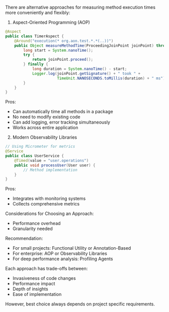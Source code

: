 There are alternative approaches for measuring method execution times more conveniently and flexibly:

1. Aspect-Oriented Programming (AOP)
```java
@Aspect
public class TimerAspect {
    @Around("execution(* org.aon.test.*.*(..))")
    public Object measureMethodTime(ProceedingJoinPoint joinPoint) throws Throwable {
        long start = System.nanoTime();
        try {
            return joinPoint.proceed();
        } finally {
            long duration = System.nanoTime() - start;
            Logger.log(joinPoint.getSignature() + " took " + 
                       TimeUnit.NANOSECONDS.toMillis(duration) + " ms");
        }
    }
}
```
Pros:
- Can automatically time all methods in a package
- No need to modify existing code
- Can add logging, error tracking simultaneously
- Works across entire application

2. Modern Observability Libraries
```java
// Using Micrometer for metrics
@Service
public class UserService {
    @Timed(value = "user.operations")
    public void processUser(User user) {
        // Method implementation
    }
}
```
Pros:
- Integrates with monitoring systems
- Collects comprehensive metrics

Considerations for Choosing an Approach:
- Performance overhead
- Granularity needed

Recommendation:
- For small projects: Functional Utility or Annotation-Based
- For enterprise: AOP or Observability Libraries
- For deep performance analysis: Profiling Agents

Each approach has trade-offs between:
- Invasiveness of code changes
- Performance impact
- Depth of insights
- Ease of implementation

However, best choice always depends on project specific requirements.
